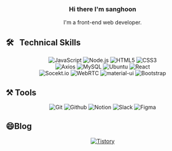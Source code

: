 

<!--
**choilettuce/choilettuce** is a ✨ _special_ ✨ repository because its `README.md` (this file) appears on your GitHub profile.

Here are some ideas to get you started:

- 🔭 I’m currently working on ...
- 🌱 I’m currently learning ...
- 👯 I’m looking to collaborate on ...
- 🤔 I’m looking for help with ...
- 💬 Ask me about ...
- 📫 How to reach me: ...
-  Pronouns: ...
- ⚡ Fun fact: ...
-->

<div align="center">
  <h3> Hi there I'm sanghoon </h3>
  <p> I'm a front-end web developer. </p>
 </div>
  
## 🛠 &nbsp; Technical Skills
<p align="center">
  <img alt="JavaScript" src="https://img.shields.io/badge/JavaScript-F7DF1E?style=flat-square&logo=JavaScript&logoColor=white">
  <img alt="Node.js" src="https://img.shields.io/badge/Node.js-339933?style=flat-square&logo=Node.js&logoColor=white">
  <img alt="HTML5" src="https://img.shields.io/badge/HTML5-E34F26?style=flat-square&logo=HTML5&logoColor=white"/>
  <img alt="CSS3" src="https://img.shields.io/badge/CSS3-1572B6?style=flat-square&logo=CSS3&logoColor=white"/>
  <br/>
  <img alt="Axios" src="https://img.shields.io/badge/Axios-5A29E4?style=flat-square&logo=Axios&logoColor=white">
  <img alt="MySQL" src="https://img.shields.io/badge/MySQL-4479A1?style=flat-square&logo=MySQL&logoColor=white">
  <img alt="Ubuntu" src="https://img.shields.io/badge/Ubuntu-e95420?style=flat-square&logo=Ubuntu&logoColor=white">
  <img alt="React" src="https://img.shields.io/badge/React-61DAFB?style=flat-square&logo=React&logoColor=white">
  <br/>
  <img alt="Socekt.io" src="https://img.shields.io/badge/Socket.io-010101?style=flat-square&logo=Socket.io&logoColor=white">
  <img alt="WebRTC" src="https://img.shields.io/badge/WebRTC-333333?style=flat-square&logo=WebRTC&logoColor=white">
  <img alt="material-ui" src="https://img.shields.io/badge/MUI-007FFF?style=flat-square&logo=MUI&logoColor=white">
  <img alt="Bootstrap" src="https://img.shields.io/badge/Bootstrap-7952B3?style=flat-square&logo=Bootstrap&logoColor=white">
</p>

## ⚒️ Tools
<p align="center">
  <img alt="Git" src="https://img.shields.io/badge/Git-f05032?style=flat-square&logo=Git&logoColor=white">
  <img alt="Github" src="https://img.shields.io/badge/Github-181717?style=flat-square&logo=Github&logoColor=white">
  <img alt="Notion" src="https://img.shields.io/badge/Notion-ffffff?style=flat-square&logo=Notion&logoColor=black">
  <img alt="Slack" src="https://img.shields.io/badge/Slack-4a15ab?style=flat-square&logo=Slack&logoColor=white">
  <img alt="Figma" src="https://img.shields.io/badge/Figma-F24E1E?style=flat-square&logo=Figma&logoColor=white">
  
</p>
  
 
## 😄Blog
  
  <p align="center">
    <a href="https://lettuce36.tistory.com/"> 
      <img alt="Tistory" src="https://img.shields.io/badge/Tistory-F24E1E?style=flat-square&logo=Tistory&logoColor=white"></a>
  </p>
    

